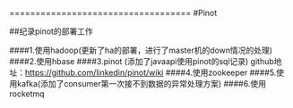 ===================================
#Pinot


##纪录pinot的部署工作

####1.使用hadoop(更新了ha的部署，进行了master机的down情况的处理)
####2.使用hbase
####3.pinot (添加了javaapi使用pinot的sql记录)
github地址：https://github.com/linkedin/pinot/wiki
####4.使用zookeeper
####5.使用kafka(添加了consumer第一次接不到数据的异常处理方案)
####6.使用rocketmq
